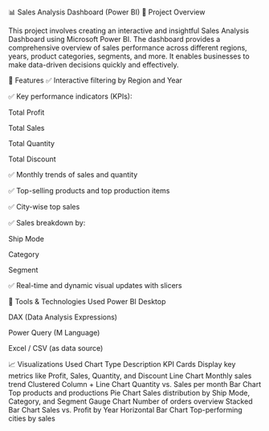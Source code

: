 📊 Sales Analysis Dashboard (Power BI)
📁 Project Overview

This project involves creating an interactive and insightful Sales Analysis Dashboard using Microsoft Power BI. The dashboard provides a comprehensive overview of sales performance across different regions, years, product categories, segments, and more. It enables businesses to make data-driven decisions quickly and effectively.

🚀 Features
✅ Interactive filtering by Region and Year

✅ Key performance indicators (KPIs):

Total Profit

Total Sales

Total Quantity

Total Discount

✅ Monthly trends of sales and quantity

✅ Top-selling products and top production items

✅ City-wise top sales

✅ Sales breakdown by:

Ship Mode

Category

Segment

✅ Real-time and dynamic visual updates with slicers

📌 Tools & Technologies Used
Power BI Desktop

DAX (Data Analysis Expressions)

Power Query (M Language)

Excel / CSV (as data source)

📈 Visualizations Used
Chart Type	Description
KPI Cards	Display key metrics like Profit, Sales, Quantity, and Discount
Line Chart	Monthly sales trend
Clustered Column + Line Chart	Quantity vs. Sales per month
Bar Chart	Top products and productions
Pie Chart	Sales distribution by Ship Mode, Category, and Segment
Gauge Chart	Number of orders overview
Stacked Bar Chart	Sales vs. Profit by Year
Horizontal Bar Chart	Top-performing cities by sales
